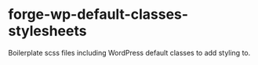 # forge-wp-default-classes-stylesheets
Boilerplate scss files including WordPress default classes to add styling to.

